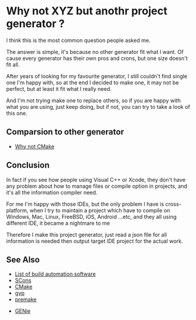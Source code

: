 # Why not XYZ but anothr project generator ?
I think this is the most common question people asked me.

The answer is simple, it's because no other generator fit what I want.
Of cause every generator has their own pros and crons, but one size doesn't fit all.

After years of looking for my favourite generator, I still couldn't find single one I'm happy with, 
so at the end I decided to make one, it may not be perfect, but at least it fit what I really need.

And I'm not trying make one to replace others, so if you are happy with what you are using, 
just keep doing, but if not, you can try to take a look of this one.

## Comparsion to other generator
* [Why not CMake](Why_Not_CMake.md)

## Conclusion
In fact if you see how people using Visual C++ or Xcode, they don't have any problem about 
how to manage files or compile option in projects, and it's all the information compiler need.

For me I'm happy with those IDEs, but the only problem I have is cross-platform, 
when I try to maintain a project which have to compile on Windows, Mac, Linux, FreeBSD, iOS, Android ...etc, and they all using different IDE, it became a nightmare to me

Therefore I make this project generator, just read a json file for all information is 
needed then output target IDE project for the actual work.

## See Also
* [List of build automation software](https://en.wikipedia.org/wiki/List_of_build_automation_software#Build_script_generation_tools)
* [SCons](http://scons.org/)
* [CMake](https://cmake.org/)
* [gyp](https://gyp.gsrc.io/)
* [premake](https://github.com/premake/premake-core)
- [GENie](https://github.com/bkaradzic/GENie)
